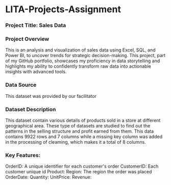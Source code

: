 # LITA-Projects-Assignment

### Project Title: Sales Data

### Project Overview
This is an analysis and visualization of sales data using Excel, SQL, and Power BI, to uncover trends for strategic decision-making. This project, part of my GitHub portfolio, showcases my proficiency in data storytelling and highlights my ability to confidently transform raw data into actionable insights with advanced tools.

### Data Source
This dataset was provided by our facilitator

### Dataset Description
This dataset contain various details of products sold in a store at different geographical area. These type of datasets are studied to find out the patterns in the selling structure and profit earned from them. This data contains 9922 rows and 7 columns while a missing key column was added in the processing of cleaming, which makes it a total of 8 columns.



### Key Features:
OrderID: A unique identifier for each customer's order
CustomerID: Each customer unique id
Product:
Region: The region the order was placed
OrderDate:
Quantity:
UnitPrice:
Revenue:
